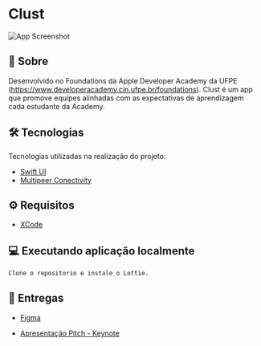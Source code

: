 # Clust

![App Screenshot](https://drive.google.com/file/d/17ByfN4hV5H3Q_L0ie8H1TqXdYHpm4EoZ/view?usp=sharing)

## 📕 Sobre

Desenvolvido no Foundations da Apple Developer Academy da UFPE (https://www.developeracademy.cin.ufpe.br/foundations). Clust é um app que promove equipes alinhadas com as expectativas de aprendizagem cada estudante da Academy.

## 🛠 Tecnologias

Tecnologias utilizadas na realização do projeto:

- [Swift UI](https://developer.apple.com/xcode/swiftui/)
- [Multipeer Conectivity](https://developer.apple.com/documentation/multipeerconnectivity)

## ⚙ Requisitos

- [XCode](https://developer.apple.com/xcode/)

## 💻 Executando aplicação localmente

```bash
Clone o repositorio e instale o Lottie.
```

## 🔗 Entregas

- [Figma](https://www.figma.com/file/fYJ47FoW4L3aDXwfUEohm1/Foundations---Pear?node-id=379%3A14855&t=TKoDu4alvXDavg5V-1)

- [Apresentação Pitch - Keynote](https://drive.google.com/drive/folders/1t2aq0Zw3mTYqMbMk1Lm65xwikhmOhilD?usp=share_link)
